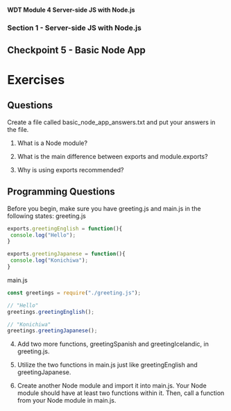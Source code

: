 #### WDT Module 4 Server-side JS with Node.js
### Section 1 - Server-side JS with Node.js
## Checkpoint 5 - Basic Node App

# Exercises
## Questions

Create a file called basic_node_app_answers.txt and put your answers in the file.

1. What is a Node module?

2. What is the main difference between exports and module.exports?

3. Why is using exports recommended?

## Programming Questions
Before you begin, make sure you have greeting.js and main.js in the following states:
greeting.js
```javascript
exports.greetingEnglish = function(){
 console.log("Hello");
}

exports.greetingJapanese = function(){
 console.log("Konichiwa");
}
```
main.js
```javascript
const greetings = require("./greeting.js");

// "Hello"
greetings.greetingEnglish();

// "Konichiwa"
greetings.greetingJapanese();
```
4. Add two more functions, greetingSpanish and greetingIcelandic, in greeting.js.

5. Utilize the two functions in main.js just like greetingEnglish and greetingJapanese.

6. Create another Node module and import it into main.js. Your Node module should have at least two functions within it. Then, call a function from your Node module in main.js.
